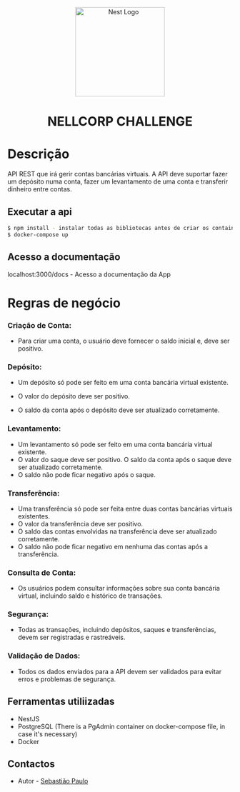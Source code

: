 <p align="center">
  <a href="http://nestjs.com/" target="blank"><img src="https://nestjs.com/img/logo-small.svg" width="200" alt="Nest Logo" /></a>
</p>

[circleci-image]: https://img.shields.io/circleci/build/github/nestjs/nest/master?token=abc123def456
[circleci-url]: https://circleci.com/gh/nestjs/nest

  <h1><p align="center">NELLCORP CHALLENGE</p>
   
  <!--[![Backers on Open Collective](https://opencollective.com/nest/backers/badge.svg)](https://opencollective.com/nest#backer)
  [![Sponsors on Open Collective](https://opencollective.com/nest/sponsors/badge.svg)](https://opencollective.com/nest#sponsor)-->

# Descrição

API REST que irá gerir contas bancárias virtuais. A API deve suportar fazer um depósito numa conta, fazer um levantamento de uma conta e transferir dinheiro entre contas.

## Executar a api
```bash
$ npm install - instalar todas as bibliotecas antes de criar os containers no docker
$ docker-compose up
```

## Acesso a documentação
localhost:3000/docs - Acesso a documentação da App

# Regras de negócio
### Criação de Conta:

* Para criar uma conta, o usuário deve fornecer o saldo inicial e, deve ser positivo.

### Depósito:

* Um depósito só pode ser feito em uma conta bancária virtual existente.

* O valor do depósito deve ser positivo.

* O saldo da conta após o depósito deve ser atualizado corretamente.

### Levantamento:

* Um levantamento só pode ser feito em uma conta bancária virtual existente.
* O valor do saque deve ser positivo.
O saldo da conta após o saque deve ser atualizado corretamente.
* O saldo não pode ficar negativo após o saque.

### Transferência:

* Uma transferência só pode ser feita entre duas contas bancárias virtuais existentes.
* O valor da transferência deve ser positivo.
* O saldo das contas envolvidas na transferência deve ser atualizado corretamente.
* O saldo não pode ficar negativo em nenhuma das contas após a transferência.

### Consulta de Conta:

* Os usuários podem consultar informações sobre sua conta bancária virtual, incluindo saldo e histórico de transações.

### Segurança:

* Todas as transações, incluindo depósitos, saques e transferências, devem ser registradas e rastreáveis.

### Validação de Dados:

* Todos os dados enviados para a API devem ser validados para evitar erros e problemas de segurança.

## Ferramentas utiliizadas
* NestJS
* PostgreSQL (There is a PgAdmin container on docker-compose file, in case it's necessary)
* Docker

## Contactos

- Autor - [Sebastião Paulo](https://www.linkedin.com/in/sebasti%C3%A3o-paulo-31b4a5129/)
